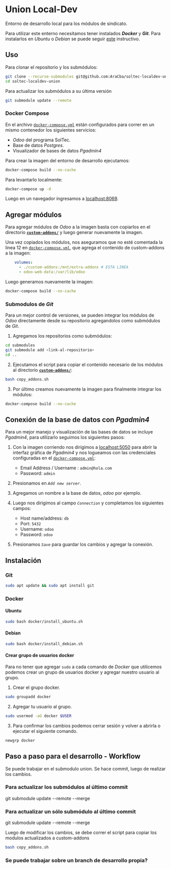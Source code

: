 # Union Local-Dev

Entorno de desarrollo local para los módulos de sindicato.

Para utilizar este enterno necesitamos tener instalados ***Docker*** y ***Git***. Para instalarlos en *Ubuntu* o *Debian* se puede seguir [este](#instalación) instructivo.

## Uso

Para clonar el repositorio y los submódulos:

```bash
git clone --recurse-submodules git@github.com:AraCba/soltec-localdev-union.git
cd soltec-localdev-union
```

Para actualizar los submódulos a su última versión

```bash
git submodule update --remote
```

### Docker Compose

En el archivo [`docker-compose.yml`](/docker-compose.yml) están configurados para correr en un mismo contenedor los siguientes servicios:

- *Odoo* del programa SolTec.
- Base de datos *Postgres*.
- Visualizador de bases de datos *Pgadmin4*

Para crear la imagen del entorno de desarrollo ejecutamos:

```bash
docker-compose build --no-cache
```

Para levantarlo localmente:

```bash
docker-compose up -d
```

Luego en un navegador ingresamos a [localhost:8069](http://localhost:8069).

## Agregar módulos

Para agregar módulos de *Odoo* a la imagen basta con copiarlos en el directorio [**`custom-addons/`**](/custom-addons/) y luego generar nuevamente la imagen.

Una vez copiados los módulos, nos aseguramos que no esté comentada la linea 12  en [`docker-compose.yml`](/docker-compose.yml), que agrega el contenido de custom-addons a la imagen:

```yml
    volumes:
      - ./custom-addons:/mnt/extra-addons # ESTA LINEA
      - odoo-web-data:/var/lib/odoo
```

Luego generamos nuevamente la imagen:

```bash
docker-compose build --no-cache
```

### Submodulos de *Git*

Para un mejor control de versiones, se pueden integrar los módulos de *Odoo* directamente desde su repositorio agregandolos como submódulos de *Git*.

1. Agregamos los repositorios como submódulos:

```bash
cd submodules
git submodule add <link-al-repositorio>
cd ..
```

2. Ejecutamos el script para copiar el contenido necesario de los módulos al directorio [**`custom-addons/`**](/custom-addons/):

```bash
bash copy_addons.sh
```

3. Por último creamos nuevamente la imagen para finalmente integrar los módulos:

```bash
docker-compose build --no-cache
```

## Conexión de la base de datos con *Pgadmin4*

Para un mejor manejo y visualización de las bases de datos se incluye *Pgadmin4*, para utilizarlo seguimos los siguientes pasos:

1. Con la imagen corriendo nos dirigimos a [localhost:5050](http://localhost:5050) para abrir la interfaz gráfica de *Pgadmin4* y nos logueamos con las credenciales configuradas en el [`docker-compose.yml`](/docker-compose.yml):

    - Email Address / Username : `admin@hola.com`
    - Password: `admin`

2. Presionamos en *`Add new server`*.

3. Agregamos un nombre a la base de datos, *odoo* por ejemplo.

4. Luego nos dirigimos al campo *`Connection`* y completamos los siguientes campos:

    - Host name/address: `db`
    - Port: `5432`
    - Username: `odoo`
    - Password: `odoo`

5. Presionamos *`Save`* para guardar los cambios y agregar la conexión.

## Instalación

### Git

```bash
sudo apt update && sudo apt install git
```

### Docker

#### Ubuntu

```bash
sudo bash docker/install_ubuntu.sh
```

#### Debian

```bash
sudo bash docker/install_debian.sh
```

#### Crear grupo de usuarios docker

 Para no tener que agregar `sudo` a cada comando de *Docker* que utilicemos podemos crear un grupo de usuarios docker y agregar nuestro usuario al grupo.

1. Crear el grupo docker.

```bash
sudo groupadd docker
```

2. Agregar tu usuario al grupo.

```bash
sudo usermod -aG docker $USER
```

3. Para confirmar los cambios podemos cerrar sesión y volver a abrirla o ejecutar el siguiente comando.

```bash
newgrp docker
```

## Paso a paso para el desarrollo - Workflow

Se puede trabajar en el submodulo union. Se hace commit, luego de realizar los cambios.

### Para actualizar los submódulos al último commit

git submodule update --remote --merge

### Para actualizar un sólo submódulo al último commit

git submodule update --remote --merge <path-to-submodule>

Luego de modificar los cambios, se debe correr el script para copiar los modulos actualizados a custom-addons

```bash
bash copy_addons.sh
```

### Se puede trabajar sobre un branch de desarrollo propia?
